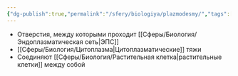 ```yaml
---
{"dg-publish":true,"permalink":"/sfery/biologiya/plazmodesmy/","tags":["Общаябиология"]}
---
```


- Отверстия, между которыми проходит [[Сферы/Биология/Эндоплазматическая сеть\|ЭПС]]
- [[Сферы/Биология/Цитоплазма\|Цитоплазматические]] тяжи
- Соединяют [[Сферы/Биология/Растительная клетка\|растительные клетки]] между собой 
